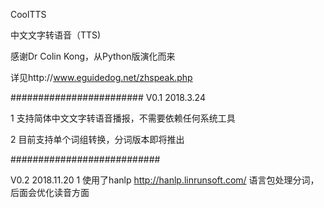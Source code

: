 CoolTTS

中文文字转语音（TTS)

感谢Dr Colin Kong，从Python版演化而来

详见http://www.eguidedog.net/zhspeak.php 

########################
V0.1 2018.3.24  

1 支持简体中文文字转语音播报，不需要依赖任何系统工具

2 目前支持单个词组转换，分词版本即将推出

###########################

V0.2 2018.11.20
1 使用了hanlp http://hanlp.linrunsoft.com/ 语言包处理分词，后面会优化读音方面
